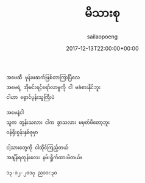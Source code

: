 ﻿---
_last_editor_used_jetpack: block-editor
_publicize_job_id: "59369780111"
_wp_old_date: "2021-06-09"
author: sailaopoeng
categories:
  - poems
date: "2017-12-13T22:00:00+00:00"
parent_post_id: null
post_id: "117"
timeline_notification: "1623195161"
title: မိသားစု
url: /2017/12/14/မိသားစု/

---
```
အမေဆီ ဖုန်းမဆက်ဖြစ်တာကြာပြီလေ
အမေရဲ့ အိုမင်းရင့်ရော်လာမှုကို ငါ မခံစားနိုင်ဘူး
ငါဟာ ရှောင်ပုန်းသူကြီးပဲ

အဖေနဲ့ငါ
သူက တွန်းသလား ငါက ခွာသလား မမှတ်မိတော့ဘူး
ဝန်ရိုးစွန်းနှစ်ခုမှာ

ငါ့သားတွေကို ငါထိုင်ကြည့်တယ်
အချိန်ရတုန်းလေး နမ်းရှိုက်ထားမိတယ်။

၁၃-၁၂-၂၀၁၇ ည၁၁:၃၀
```
